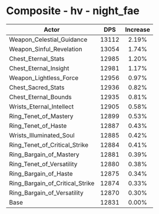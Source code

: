 # Composite - hv - night_fae
| Actor | DPS | Increase |
|---|:---:|:---:|
|Weapon_Celestial_Guidance|13112|2.19%|
|Weapon_Sinful_Revelation|13054|1.74%|
|Chest_Eternal_Stats|12985|1.20%|
|Chest_Eternal_Insight|12981|1.17%|
|Weapon_Lightless_Force|12956|0.97%|
|Chest_Sacred_Stats|12936|0.82%|
|Chest_Eternal_Bounds|12935|0.81%|
|Wrists_Eternal_Intellect|12905|0.58%|
|Ring_Tenet_of_Mastery|12899|0.53%|
|Ring_Tenet_of_Haste|12887|0.43%|
|Wrists_Illuminated_Soul|12885|0.42%|
|Ring_Tenet_of_Critical_Strike|12884|0.41%|
|Ring_Bargain_of_Mastery|12881|0.39%|
|Ring_Tenet_of_Versatility|12880|0.38%|
|Ring_Bargain_of_Haste|12875|0.34%|
|Ring_Bargain_of_Critical_Strike|12874|0.33%|
|Ring_Bargain_of_Versatility|12870|0.30%|
|Base|12831|0.00%|
